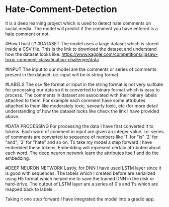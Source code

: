 # Hate-Comment-Detection
It is a deep learning project which is used to detect hate comments on social media. The model will predict if the comment you have entered is a hate comment or not.

#How I built it?
#DATASET
The model uses a large dataset which is stored inside a CSV file. This is the link to download the dataset and understand how the dataset looks like.
https://www.kaggle.com/competitions/jigsaw-toxic-comment-classification-challenge/data

#INPUT
The input to our model are the comments or series of comments present in the dataset. i.e. input will be in string format.

#LABELS
The csv file format or input in the string format is not very suitbale for processing our data so it is converted to binary format which is easy to process. The comments in dataset are associated with their binary labels attached to them. For example each comment have some attributes attached to them like moderately toxic, sevearly toxic, etc  (for more detail understanding of how the dataset looks like check the link I have provided above.

#DATA PROCESSING
For processing the data I have first converted it to tokens.
Each word of comment in input are given an integer value. i.e. series of comments are converted to sequence of numbers like '1' for "is" '2' for "and",  '3' for "hate" and so on.
To take my model a step forward I have embedded these tokens. Embedding will represent certain attributed about each word. The deep neuron network learn the attributes itself and do the embedding.

#DEEP NEURON NETWORK
Lastly, for DNN I have used LSTM layer since it is good with sequences. The labels which I created before are serialized using H5 format which helped me to save the trained DNN in the disk or hard-drive. The output of LSTM layer are a series of 0's and 1's which are mapped back to labels. 

Taking it one step forward I have integrated the model into a gradio app.
